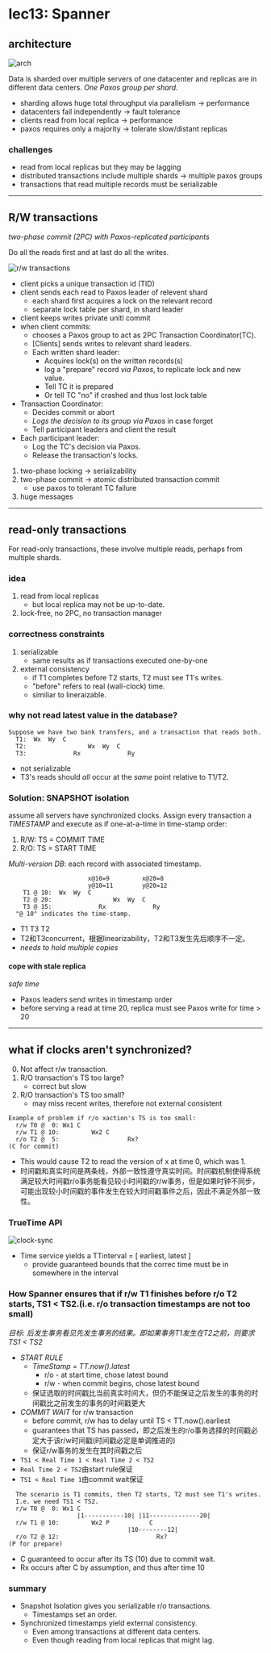 # lec13: Spanner

## architecture

![arch](./figures/lec13-1.png)

Data is sharded over multiple servers of one datacenter and replicas are in different data centers. *One Paxos group per shard.*

+ sharding allows huge total throughput via parallelism -> performance
+ datacenters fail independently -> fault tolerance
+ clients read from local replica -> performance
+ paxos requires only a majority -> tolerate slow/distant replicas

### challenges

+ read from local replicas but they may be lagging
+ distributed transactions include multiple shards -> multiple paxos groups
+ transactions that read multiple records must be serializable

---

## R/W transactions

*two-phase commit (2PC) with Paxos-replicated participants*

Do all the reads first and at last do all the writes.

![r/w transactions](./figures/lec13-2.png)

+ client picks a unique transaction id (TID)
+ client sends each read to Paxos leader of relevent shard
    + each shard first acquires a lock on the relevant record
    + separate lock table per shard, in shard leader
+ client keeps writes private unitl commit
+ when client commits:
    + chooses a Paxos group to act as 2PC Transaction Coordinator(TC).
    + [Clients] sends writes to relevant shard leaders.
    + Each written shard leader:
        + Acquires lock(s) on the written records(s)
        + log a "prepare" record *via Paxos*, to replicate lock and new value.
        + Tell TC it is prepared
        + Or tell TC "no" if crashed and thus lost lock table
+ Transaction Coordinator:
    + Decides commit or abort
    + *Logs the decision to its group via Paxos* in case forget
    + Tell participant leaders and client the result
+ Each participant leader:
    + Log the TC's decision via Paxos.
    + Release the transaction's locks.

1. two-phase locking -> serializability
2. two-phase commit -> atomic distributed transaction commit
    + use paxos to tolerant TC failure
3. huge messages

---

## read-only transactions

For read-only transactions, these involve multiple reads, perhaps from multiple shards.

### idea

1. read from local replicas
    + but local replica may not be up-to-date.
2. lock-free, no 2PC, no transaction manager

### correctness constraints

1. serializable
    + same results as if transactions executed one-by-one
2. external consistency
    + if T1 completes before T2 starts, T2 must see T1's writes.
    + "before" refers to real (wall-clock) time.
    + similiar to lineraizable.

### why not read latest value in the database?

```
Suppose we have two bank transfers, and a transaction that reads both.
  T1:  Wx  Wy  C
  T2:                 Wx  Wy  C
  T3:             Rx             Ry
```

+ not serializable
+ T3's reads should *all* occur at the *same* point relative to T1/T2.

### Solution: SNAPSHOT isolation

assume all servers have synchronized clocks. Assign every transaction a *TIMESTAMP* and execute as if one-at-a-time in time-stamp order:

1. R/W: TS = COMMIT TIME
2. R/O: TS = START TIME

*Multi-version DB*: each record with associated timestamp.

```
                      x@10=9         x@20=8
                      y@10=11        y@20=12
    T1 @ 10:  Wx  Wy  C
    T2 @ 20:                 Wx  Wy  C
    T3 @ 15:             Rx             Ry
  "@ 10" indicates the time-stamp.
```

+ T1 T3 T2
+ T2和T3concurrent，根据linearizability，T2和T3发生先后顺序不一定。
+ *needs to hold multiple copies*

#### cope with stale replica

*safe time*

+ Paxos leaders send writes in timestamp order
+ before serving a read at time 20, replica must see Paxos write for time > 20

---

## what if clocks aren't synchronized?

0. Not affect r/w transaction.
1. R/O transaction's TS too large?
    + correct but slow
2. R/O transaction's TS too small?
    + may miss recent writes, therefore not external consistent

```
Example of problem if r/o xaction's TS is too small:
  r/w T0 @  0: Wx1 C
  r/w T1 @ 10:         Wx2 C
  r/o T2 @  5:                   Rx?
(C for commit)
```

+ This would cause T2 to read the version of x at time 0, which was 1.
+ 时间戳和真实时间是两条线，外部一致性遵守真实时间。时间戳机制使得系统满足较大时间戳r/o事务能看见较小时间戳的r/w事务，但是如果时钟不同步，可能出现较小时间戳的事件发生在较大时间戳事件之后，因此不满足外部一致性。

### TrueTime API

![clock-sync](./figures/lec13-3.png)

+ Time service yields a TTinterval = [ earliest, latest ]
    + provide guaranteed bounds that the correc time must be in somewhere in the interval

### How Spanner ensures that if r/w T1 finishes before r/o T2 starts, TS1 < TS2.(i.e. r/o transaction timestamps are not too small)

*目标: 后发生事务看见先发生事务的结果。即如果事务T1发生在T2之前，则要求TS1 < TS2*

+ *START RULE*
    + *TimeStamp = TT.now().latest*
        + r/o - at start time, chose latest bound
        + r/w - when commit begins, chose latest bound
    + 保证选取的时间戳比当前真实时间大，但仍不能保证之后发生的事务的时间戳比之前发生的事务的时间戳更大
+ *COMMIT WAIT* for r/w transaction
    + before commit, r/w has to delay until TS < TT.now().earliest
    + guarantees that TS has passed，即之后发生的r/o事务选择的时间戳必定大于该r/w时间戳(时间戳必定是单调推进的)
    + 保证r/w事务的发生在其时间戳之后
+ `TS1 < Real Time 1 < Real Time 2 < TS2`
+ `Real Time 2 < TS2`由start rule保证
+ `TS1 < Real Time 1`由commit wait保证

```
  The scenario is T1 commits, then T2 starts, T2 must see T1's writes.
  I.e. we need TS1 < TS2.
  r/w T0 @  0: Wx1 C
                   |1-----------10| |11--------------20|
  r/w T1 @ 10:         Wx2 P           C
                                 |10--------12|
  r/o T2 @ 12:                           Rx?
(P for prepare)
```

+ C guaranteed to occur after its TS (10) due to commit wait.
+ Rx occurs after C by assumption, and thus after time 10

### summary

+ Snapshot Isolation gives you serializable r/o transactions.
    + Timestamps set an order.
+ Synchronized timestamps yield external consistency.
    + Even among transactions at different data centers.
    + Even though reading from local replicas that might lag.
